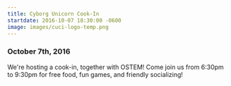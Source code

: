 ```yaml
---
title: Cyborg Unicorn Cook-In
startdate: 2016-10-07 18:30:00 -0600
image: images/cuci-logo-temp.png
---
```


### October 7th, 2016

We're hosting a cook-in, together with OSTEM! Come join us from 6:30pm to 9:30pm
for free food, fun games, and friendly socializing!

